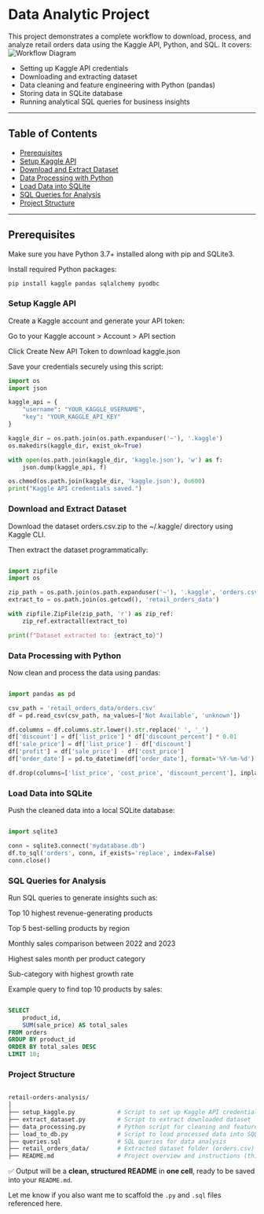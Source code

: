 #  Data Analytic Project

This project demonstrates a complete workflow to download, process, and analyze retail orders data using the Kaggle API, Python, and SQL. It covers:
![Workflow Diagram](https://github.com/user-attachments/assets/8a52c43f-ba27-4337-b1f9-99a4534ab01d)


- Setting up Kaggle API credentials  
- Downloading and extracting dataset  
- Data cleaning and feature engineering with Python (pandas)  
- Storing data in SQLite database  
- Running analytical SQL queries for business insights  

---

## Table of Contents

- [Prerequisites](#prerequisites)  
- [Setup Kaggle API](#setup-kaggle-api)  
- [Download and Extract Dataset](#download-and-extract-dataset)  
- [Data Processing with Python](#data-processing-with-python)  
- [Load Data into SQLite](#load-data-into-sqlite)  
- [SQL Queries for Analysis](#sql-queries-for-analysis)  
- [Project Structure](#project-structure)  


---

## Prerequisites

Make sure you have Python 3.7+ installed along with pip and SQLite3.

Install required Python packages:

```bash
pip install kaggle pandas sqlalchemy pyodbc
```
### Setup Kaggle API
Create a Kaggle account and generate your API token:

Go to your Kaggle account > Account > API section

Click Create New API Token to download kaggle.json

Save your credentials securely using this script:

```python
import os
import json

kaggle_api = {
    "username": "YOUR_KAGGLE_USERNAME",
    "key": "YOUR_KAGGLE_API_KEY"
}

kaggle_dir = os.path.join(os.path.expanduser('~'), '.kaggle')
os.makedirs(kaggle_dir, exist_ok=True)

with open(os.path.join(kaggle_dir, 'kaggle.json'), 'w') as f:
    json.dump(kaggle_api, f)

os.chmod(os.path.join(kaggle_dir, 'kaggle.json'), 0o600)
print("Kaggle API credentials saved.")
```
### Download and Extract Dataset
Download the dataset orders.csv.zip to the ~/.kaggle/ directory using Kaggle CLI.

Then extract the dataset programmatically:

```python

import zipfile
import os

zip_path = os.path.join(os.path.expanduser('~'), '.kaggle', 'orders.csv.zip')
extract_to = os.path.join(os.getcwd(), 'retail_orders_data')

with zipfile.ZipFile(zip_path, 'r') as zip_ref:
    zip_ref.extractall(extract_to)

print(f"Dataset extracted to: {extract_to}")

```
### Data Processing with Python
Now clean and process the data using pandas:

```python

import pandas as pd

csv_path = 'retail_orders_data/orders.csv'
df = pd.read_csv(csv_path, na_values=['Not Available', 'unknown'])

df.columns = df.columns.str.lower().str.replace(' ', '_')
df['discount'] = df['list_price'] * df['discount_percent'] * 0.01
df['sale_price'] = df['list_price'] - df['discount']
df['profit'] = df['sale_price'] - df['cost_price']
df['order_date'] = pd.to_datetime(df['order_date'], format='%Y-%m-%d')

df.drop(columns=['list_price', 'cost_price', 'discount_percent'], inplace=True)
```
### Load Data into SQLite
Push the cleaned data into a local SQLite database:

```python

import sqlite3

conn = sqlite3.connect('mydatabase.db')
df.to_sql('orders', conn, if_exists='replace', index=False)
conn.close()
```
### SQL Queries for Analysis
Run SQL queries to generate insights such as:

Top 10 highest revenue-generating products

Top 5 best-selling products by region

Monthly sales comparison between 2022 and 2023

Highest sales month per product category

Sub-category with highest growth rate

Example query to find top 10 products by sales:

```sql

SELECT 
    product_id,
    SUM(sale_price) AS total_sales
FROM orders
GROUP BY product_id
ORDER BY total_sales DESC
LIMIT 10;
```
### Project Structure
```graphql

retail-orders-analysis/
│
├── setup_kaggle.py            # Script to set up Kaggle API credentials
├── extract_dataset.py         # Script to extract downloaded dataset
├── data_processing.py         # Python script for cleaning and feature engineering
├── load_to_db.py              # Script to load processed data into SQLite DB
├── queries.sql                # SQL queries for data analysis
├── retail_orders_data/        # Extracted dataset folder (orders.csv)
├── README.md                  # Project overview and instructions (this file)
```
✅ Output will be a **clean, structured README** in **one cell**, ready to be saved into your `README.md`.

Let me know if you also want me to scaffold the `.py` and `.sql` files referenced here.
